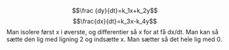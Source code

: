 $$\frac {dy}{dt}=k_1x+k_2y$$
$$\frac{dx}{dt}=k_3x-k_4y$$
Man isolere først x i øverste, og differentier så x for at få dx/dt. Man kan så sætte den lig med ligning 2 og indsætte x. Man sætter så det hele lig med 0.
